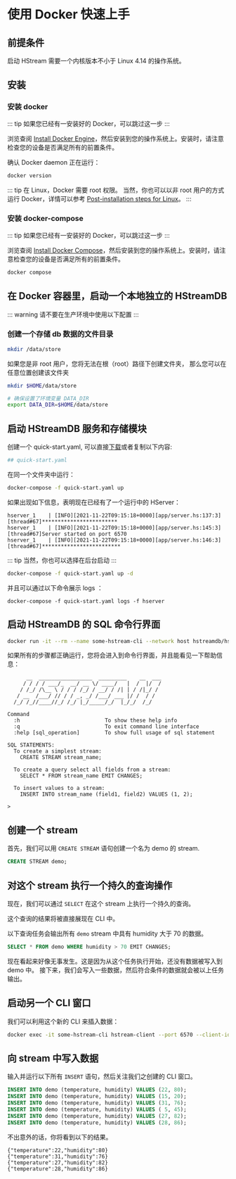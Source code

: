 # 使用 Docker 快速上手

## 前提条件

启动 HStream 需要一个内核版本不小于 Linux 4.14 的操作系统。

## 安装

### 安装 docker

::: tip
如果您已经有一安装好的 Docker，可以跳过这一步
:::

浏览查阅 [Install Docker Engine](https://docs.docker.com/engine/install/)，然后安装到您的操作系统上。安装时，请注意检查您的设备是否满足所有的前置条件。

确认 Docker daemon 正在运行：

```sh
docker version
```

::: tip
在 Linux，Docker 需要 root 权限。
当然，你也可以以非 root 用户的方式运行 Docker，详情可以参考 [Post-installation steps for Linux][non-root-docker]。
:::

### 安装 docker-compose

::: tip
如果您已经有一安装好的 Docker，可以跳过这一步
:::

浏览查阅 [Install Docker Compose](https://docs.docker.com/compose/install/)，然后安装到您的操作系统上。安装时，请注意检查您的设备是否满足所有的前置条件。

```sh
docker compose
```

## 在 Docker 容器里，启动一个本地独立的 HStreamDB

::: warning
请不要在生产环境中使用以下配置
:::

### 创建一个存储 db 数据的文件目录

```sh
mkdir /data/store
```

如果您是非 root 用户，您将无法在根（root）路径下创建文件夹，
那么您可以在任意位置创建该文件夹

```sh
mkdir $HOME/data/store

# 确保设置了环境变量 DATA_DIR
export DATA_DIR=$HOME/data/store
```

## 启动 HStreamDB 服务和存储模块

创建一个 quick-start.yaml,
可以直接[下载](https://github.com/hstreamdb/hstream/raw/main/docker/quick-start.yaml)或者复制以下内容:

```yaml
## quick-start.yaml
```

在同一个文件夹中运行：

```sh
docker-compose -f quick-start.yaml up
```

如果出现如下信息，表明现在已经有了一个运行中的 HServer：

```
hserver_1    | [INFO][2021-11-22T09:15:18+0000][app/server.hs:137:3][thread#67]************************
hserver_1    | [INFO][2021-11-22T09:15:18+0000][app/server.hs:145:3][thread#67]Server started on port 6570
hserver_1    | [INFO][2021-11-22T09:15:18+0000][app/server.hs:146:3][thread#67]*************************
```

::: tip
当然，你也可以选择在后台启动
:::

```sh
docker-compose -f quick-start.yaml up -d
```

并且可以通过以下命令展示 logs ：

```
docker-compose -f quick-start.yaml logs -f hserver
```

## 启动 HStreamDB 的 SQL 命令行界面

```sh
docker run -it --rm --name some-hstream-cli --network host hstreamdb/hstream hstream-client --port 6570 --client-id 1
```

如果所有的步骤都正确运行，您将会进入到命令行界面，并且能看见一下帮助信息：

```
      __  _________________  _________    __  ___
     / / / / ___/_  __/ __ \/ ____/   |  /  |/  /
    / /_/ /\__ \ / / / /_/ / __/ / /| | / /|_/ /
   / __  /___/ // / / _, _/ /___/ ___ |/ /  / /
  /_/ /_//____//_/ /_/ |_/_____/_/  |_/_/  /_/

Command
  :h                           To show these help info
  :q                           To exit command line interface
  :help [sql_operation]        To show full usage of sql statement

SQL STATEMENTS:
  To create a simplest stream:
    CREATE STREAM stream_name;

  To create a query select all fields from a stream:
    SELECT * FROM stream_name EMIT CHANGES;

  To insert values to a stream:
    INSERT INTO stream_name (field1, field2) VALUES (1, 2);

>
```

## 创建一个 stream

首先，我们可以用 `CREATE STREAM` 语句创建一个名为 demo 的 stream.

```sql
CREATE STREAM demo;
```

## 对这个 stream 执行一个持久的查询操作

现在，我们可以通过 `SELECT` 在这个 stream 上执行一个持久的查询。

这个查询的结果将被直接展现在 CLI 中。

以下查询任务会输出所有 `demo` stream 中具有 humidity 大于 70 的数据。

```sql
SELECT * FROM demo WHERE humidity > 70 EMIT CHANGES;
```

现在看起来好像无事发生。这是因为从这个任务执行开始，还没有数据被写入到 demo 中。
接下来，我们会写入一些数据，然后符合条件的数据就会被以上任务输出。

## 启动另一个 CLI 窗口

我们可以利用这个新的 CLI 来插入数据：

```sh
docker exec -it some-hstream-cli hstream-client --port 6570 --client-id 2
```

## 向 stream 中写入数据

输入并运行以下所有 `INSERT` 语句，然后关注我们之创建的 CLI 窗口。

```sql
INSERT INTO demo (temperature, humidity) VALUES (22, 80);
INSERT INTO demo (temperature, humidity) VALUES (15, 20);
INSERT INTO demo (temperature, humidity) VALUES (31, 76);
INSERT INTO demo (temperature, humidity) VALUES ( 5, 45);
INSERT INTO demo (temperature, humidity) VALUES (27, 82);
INSERT INTO demo (temperature, humidity) VALUES (28, 86);
```

不出意外的话，你将看到以下的结果。

```
{"temperature":22,"humidity":80}
{"temperature":31,"humidity":76}
{"temperature":27,"humidity":82}
{"temperature":28,"humidity":86}
```

[non-root-docker]: https://docs.docker.com/engine/install/linux-postinstall/#manage-docker-as-a-non-root-user
